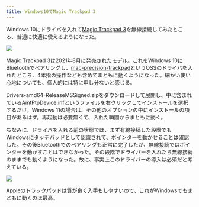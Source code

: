 ```yaml
---
title: Windows10でMagic Trackpad 3
---
```

Windows 10にドライバを入れて[Magic Trackpad 3](https://www.amazon.co.jp/dp/B09BTT6FJ9)を無線接続してみたところ、普通に快適に使えるようになった。

![](https://lh3.googleusercontent.com/docs/AG8NV2Yd4-rA_kjwK-xstlLiD8jI9eJy_tiYXIX_JTQ2ojCHCAnRl8mCU3dyTbBj1_MFub822-YtackFE0HXk1WUO47OTSUN-KbeKoo3qtvwcXJAEdLtoc-Hvguq_1c6icnVdWHXK2Tqpy-tyZdDZLQgDCQMY9GGE3Q93uCZnjCmgux66-sPUAP2qyeBKEwaVUcSpElMv5pdfeoUk2ORGDB7AjIy61MJkT6JOL3BgecIoW8-SVHprALzion0MtPwndOy2w0YmprW3UPX583h39kNxpm1wV8ZfAT1m0shwuL7kRvNwpWx5pzNTPG29PVRjSAHBPapC3FRjJ1B_dVVbqTCxhasQXfL-_cxKi-zgtKJ-S0w4vWOjixUzqG1s07PWDIgzVe7yoOrieDnn6I37mwYgi23fLEAT2O7QHQGVg5q617QZ-DOTNz0PYRZNcs2jJmLj92IKFUYoUhpJCPSlzKHnlfDad-1yGIYvxxPwqqJGzXBCkwEizluDteESUXOpl-f56YTZ1NNy7DmqmipXtcXrWCxZkaW7dXTz7bBlWk-g3KlwiGDlX198Bc2B_WM6_LCKl5W338Fl73CP3Ebjk5k0HwCD_ZIfIh8xw0976M0uKS7Q_KTNDdoUtufrnmdxyOax6Z5aR8am4yb_bdcFRcYTVYHOpV9WNTz7i6UkhrlZ-3c20VHBEV5xj8UTn-VY6VpxzXigpB3sm5l7UrbWHEw81MY0ovh_f0lp2AiI_eVQ2mgwXcnCv00wcSJZxQC2WE6_dcDNZuvC7H2CUyDg2PPNGlPrZ2RzFxllxHYQwc0e_w2p2UScuh5XHwt9qekPJkr3Sd5483Y_iJEZdnNkup-6o4aoHwDXY5iyaV2ExiS7y1OyaKeUSvjLrzemxEnnJoJ02snMHA859xFe81VEm1YfoGD_7ymkAILQoz1SMXMafknrlWL2A6msMStBsjIrnSqisc8Nsfc_yqRNeoR-2bhSgF8-Lpd4PyQSz63M1RFKwudT23O47w-2U3000kaYxvJbQvk9f6hV6H6mcLVd1dAzQfZlT4AYCdNGELpJKvkYUb2Mlu-bkBYCIn-mHhnbi-joL9Uy87QDJQ9cEhiHNnDIrzMfbOcxtZs7py7mhOn8NPWd9JkOpi3tLIbVEeN4XEV5aIlYErrVNaSb2UGlxMS5vDF1cnSo0usQCWZyiwDsUhEv7IET6xp4XfEGse_DQ5NBEaFlfYmsgl1wsytsZoA9DpVeHUlhIMvwSSlMWdv9KhiXaLl6w)

Magic Trackpad 3は2021年8月に発売されたモデル。これをWindows 10にBluetoothでペアリングし、[mac-precision-trackpad](https://github.com/imbushuo/mac-precision-touchpad)というOSSのドライバを入れたところ、4本指の操作なども含めてまともに動くようになった。細かい使い心地についても、個人的には特に申し分ないと感じる。

Drivers-amd64-ReleaseMSSigned.zipをダウンロードして展開し、中に含まれているAmtPtpDevice.infというファイルを右クリックしてインストールを選択するだけ。Windows 11の場合は、その他のオプションの中にインストールの項目があるはず。再起動は必要無くて、入れた瞬間からまともに動く。

ちなみに、ドライバを入れる前の状態では、まず有線接続した段階でもWindowsにタッチパッドとして認識されて、ポインターを動かせることは確認した。その後Bluetoothでのペアリングも正常に完了したが、無線接続ではポインターを動かすことはできなかった。その段階でドライバーを入れたら無線接続のままでも動くようになった。故に、事実上このドライバーの導入は必須だと考えている。

![](https://lh3.googleusercontent.com/docs/AG8NV2ad8zC4Pneq_Y2BX3RdP2Qh2zghjMN99_BemkPsZF8pht7g3iBtIz6ms7yhnBHhP6TB3SZ3I8xmOfRK9HnQ04ZBIWltzbM48_Jjfz-86SduBMG81IOtDjUqR6kDwImseumj2jMQNdyGHmTVIA8SgtZtd3AyDvhXbq4A9yg8H-ZS6iAMBfiBy5rH02HotiI3eibUINh8ma1g8MGPmpa1ONrhonDZZq_EVKa1BUlQHXATbgY_0lr4EMkmkzbkHVE_8boJfrcEybwB3qUGw3N8g6KYIHsFMzZrGacWNeaxl1zgOZ2M2UTC9vNAO2bn5lR8dcEoYc_KgK4spQR6J0vFbj_Krq45hrxexCyZdPLyVn3jYrkxhll_g8PH4Cd6Nwv31s2QnhElCddByMju4fO1HGjLhX67LsH2_FclUt6HNjKoz_O-RpdZaJ_iPpbOBVkWwYBPDa96Bpczku8nCszvunMFv_nElLoAwz19QrejbTrpQmyJeUK0nL_ziK__FVJn3QUx0_xlKFBW9M87zh98CPBeaDPAq55BNTtk2WXp_6EMg1a9GoFPHI6Lj_sNyGU2tQgTvVXobrfwcAKZjIlsBvyWSPGfczhGuPz9X6YWOGcrsis4BbPnuWtYwxc8zsXWaROYEVtAeEDE9iBS7Ur8hUc-hjgSoBFD5s_ALZ4Rd5SAqiHNUu0pEtJLqfT932CEpJdlxyvxhn3ZPaHx_27Y8jlBxSRULuUCECMawdKhmjaL0P4nm_gjhOVsuonEF-YPdiPyJDd_xA27PsQTmAu4EauZP70MrJ6MSlzXUORYEJ7PaNjC7DFSdhI8rWj2fsFbB39RGf7ZjhLbLcOFRIghwKX_PMjCIH5o4APoPKT4rgKNNd_ndTk418SWwj_swcZhNZja1FVWCgPI0Kwo9y7Jdd3iXDhSkIirjkdY2mkZ9SPSBqThfYYy2wb3doGk87dPSYhFWYXtGrUeELz4-xs5_qvCgB_2FPQMDoi6LRe42alHfdrb1bS6kO8ahm3wbXxNxGyktnETRFsKxBz_TTHtIDFRHW6DnHlwwaV01A5cIk3VbdTmfsJwYJ3q7U9Zw5GaYB3WWODRV-v46bYcJnpr3gssjyDRsjrdPL-PxlXLzXvuwMtzNdu-ID17Es0k-ojPqBs_4_nizV-joaq-jaC13p8Yf-jbEBoFg6Vo7ikNFKW36tbFZBZhWZcVZsbHueGe7xuXs6eIMBbCOMhHeJsYUw3LJ3YSVYfpgVarq7SNlTstRF24fw)

Appleのトラックパッドは質が良く入手もしやすいので、これがWindowsでもまともに動くのは最高。
